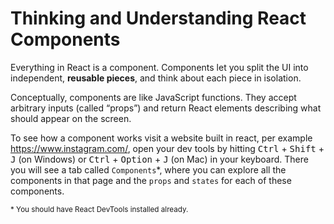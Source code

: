 # Thinking and Understanding React Components

Everything in React is a component. Components let you split the UI into independent, **reusable pieces**, and think about each piece in isolation. 

Conceptually, components are like JavaScript functions. They accept arbitrary inputs (called “props”) and return React elements describing what should appear on the screen.

To see how a component works visit a website built in react, per example https://www.instagram.com/, open your dev tools by hitting <kbd>Ctrl</kbd> + <kbd>Shift</kbd> + <kbd>J</kbd> (on Windows) or <kbd>Ctrl</kbd> + <kbd>Option</kbd> + <kbd>J</kbd> (on Mac) in your keyboard. There you will see a tab called `Components`*, where you can explore all the components in that page and the `props` and `states` for each of these components.

<sub>* You should have React DevTools installed already.</sub>
